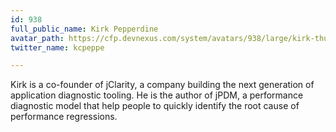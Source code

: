 ```yaml
---
id: 938
full_public_name: Kirk Pepperdine
avatar_path: https://cfp.devnexus.com/system/avatars/938/large/kirk-thumb.jpg?1510757491
twitter_name: kcpeppe

---
```

Kirk is a co-founder of jClarity, a company building the next generation of application diagnostic tooling. He is the author of jPDM, a performance diagnostic model that help people to quickly identify the root cause of performance regressions.
